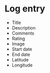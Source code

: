 # Log entry

* Title
* Description
* Comments
* Rating
* Image
* Start date
* End date
* Latitude
* Longitude
